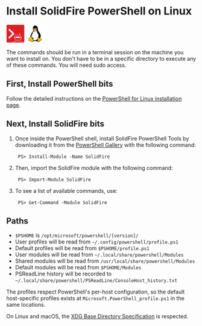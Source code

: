 # Install SolidFire PowerShell on Linux

![solidfire-powershell-logo](../../Install/product.png) ![linux-logo](linux-logo-small.png)

The commands should be run in a terminal session on the machine you want to install on. You don't have to be in a specific directory to execute any of these commands. You will need sudo access. 

## First, Install PowerShell bits

Follow the detailed instructions on the [PowerShell for Linux installation page](https://github.com/PowerShell/PowerShell/blob/master/docs/installation/linux.md). 
    
## Next, Install SolidFire bits

1. Once inside the PowerShell shell, install SolidFire PowerShell Tools by downloading it from the [PowerShell Gallery](powershellgallery.com) with the following command:

        PS> Install-Module -Name SolidFire

1. Then, import the SolidFire module with the following command:

        PS> Import-Module SolidFire

1. To see a list of available commands, use:

        PS> Get-Command -Module SolidFire

## Paths

* `$PSHOME` is `/opt/microsoft/powershell/[version]/`
* User profiles will be read from `~/.config/powershell/profile.ps1`
* Default profiles will be read from `$PSHOME/profile.ps1`
* User modules will be read from `~/.local/share/powershell/Modules`
* Shared modules will be read from `/usr/local/share/powershell/Modules`
* Default modules will be read from `$PSHOME/Modules`
* PSReadLine history will be recorded to `~/.local/share/powershell/PSReadLine/ConsoleHost_history.txt`

The profiles respect PowerShell's per-host configuration,
so the default host-specific profiles exists at `Microsoft.PowerShell_profile.ps1` in the same locations.

On Linux and macOS, the [XDG Base Directory Specification][xdg-bds] is respected.

[xdg-bds]: https://specifications.freedesktop.org/basedir-spec/basedir-spec-latest.html
